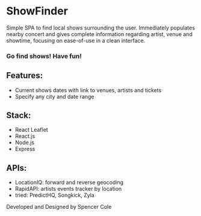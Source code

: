 # ShowFinder

Simple SPA to find local shows surrounding the user. Immediately populates nearby concert and gives complete information regarding artist, venue and showtime, focusing on ease-of-use in a clean interface. 

### Go find shows! Have fun!

## Features:

- Current shows dates with link to venues, artists and tickets
- Specify any city and date range

## Stack:

- React Leaflet
- React.js
- Node.js
- Express

## APIs:

- LocationIQ: forward and reverse geocoding
- RapidAPI: artists events tracker by location
- tried: PredictHQ, Songkick, Zyla

Developed and Designed by Spencer Cole